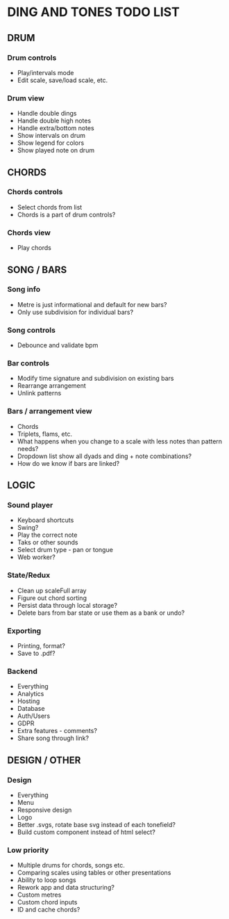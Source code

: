 # DING AND TONES TODO LIST

## DRUM

### Drum controls

* Play/intervals mode
* Edit scale, save/load scale, etc.

### Drum view

* Handle double dings
* Handle double high notes
* Handle extra/bottom notes
* Show intervals on drum
* Show legend for colors
* Show played note on drum

## CHORDS

### Chords controls

* Select chords from list
* Chords is a part of drum controls?

### Chords view

* Play chords

## SONG / BARS

### Song info

* Metre is just informational and default for new bars?
* Only use subdivision for individual bars?

### Song controls

* Debounce and validate bpm

### Bar controls

* Modify time signature and subdivision on existing bars
* Rearrange arrangement
* Unlink patterns

### Bars / arrangement view

* Chords
* Triplets, flams, etc.
* What happens when you change to a scale with less notes than pattern needs?
* Dropdown list show all dyads and ding + note combinations?
* How do we know if bars are linked?

## LOGIC

### Sound player

* Keyboard shortcuts
* Swing?
* Play the correct note
* Taks or other sounds
* Select drum type - pan or tongue
* Web worker?

### State/Redux

* Clean up scaleFull array
* Figure out chord sorting
* Persist data through local storage?
* Delete bars from bar state or use them as a bank or undo?

### Exporting
  
* Printing, format?
* Save to .pdf?

### Backend

* Everything
* Analytics
* Hosting
* Database
* Auth/Users
* GDPR
* Extra features - comments?
* Share song through link?

## DESIGN / OTHER

### Design

* Everything
* Menu
* Responsive design
* Logo
* Better .svgs, rotate base svg instead of each tonefield?
* Build custom component instead of html select?

### Low priority

* Multiple drums for chords, songs etc.
* Comparing scales using tables or other presentations
* Ability to loop songs
* Rework app and data structuring?
* Custom metres
* Custom chord inputs
* ID and cache chords?

